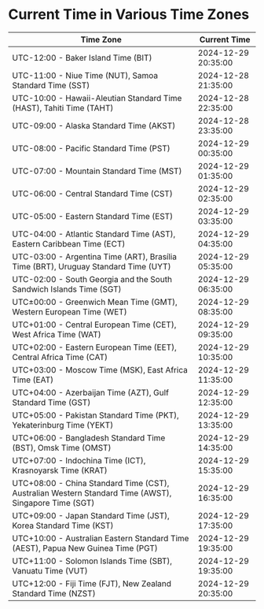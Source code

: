 # Current Time in Various Time Zones

| Time Zone | Current Time |
|-----------|--------------|
| UTC-12:00 - Baker Island Time (BIT) | 2024-12-29 20:35:00 |
| UTC-11:00 - Niue Time (NUT), Samoa Standard Time (SST) | 2024-12-28 21:35:00 |
| UTC-10:00 - Hawaii-Aleutian Standard Time (HAST), Tahiti Time (TAHT) | 2024-12-28 22:35:00 |
| UTC-09:00 - Alaska Standard Time (AKST) | 2024-12-28 23:35:00 |
| UTC-08:00 - Pacific Standard Time (PST) | 2024-12-29 00:35:00 |
| UTC-07:00 - Mountain Standard Time (MST) | 2024-12-29 01:35:00 |
| UTC-06:00 - Central Standard Time (CST) | 2024-12-29 02:35:00 |
| UTC-05:00 - Eastern Standard Time (EST) | 2024-12-29 03:35:00 |
| UTC-04:00 - Atlantic Standard Time (AST), Eastern Caribbean Time (ECT) | 2024-12-29 04:35:00 |
| UTC-03:00 - Argentina Time (ART), Brasília Time (BRT), Uruguay Standard Time (UYT) | 2024-12-29 05:35:00 |
| UTC-02:00 - South Georgia and the South Sandwich Islands Time (SGT) | 2024-12-29 06:35:00 |
| UTC±00:00 - Greenwich Mean Time (GMT), Western European Time (WET) | 2024-12-29 08:35:00 |
| UTC+01:00 - Central European Time (CET), West Africa Time (WAT) | 2024-12-29 09:35:00 |
| UTC+02:00 - Eastern European Time (EET), Central Africa Time (CAT) | 2024-12-29 10:35:00 |
| UTC+03:00 - Moscow Time (MSK), East Africa Time (EAT) | 2024-12-29 11:35:00 |
| UTC+04:00 - Azerbaijan Time (AZT), Gulf Standard Time (GST) | 2024-12-29 12:35:00 |
| UTC+05:00 - Pakistan Standard Time (PKT), Yekaterinburg Time (YEKT) | 2024-12-29 13:35:00 |
| UTC+06:00 - Bangladesh Standard Time (BST), Omsk Time (OMST) | 2024-12-29 14:35:00 |
| UTC+07:00 - Indochina Time (ICT), Krasnoyarsk Time (KRAT) | 2024-12-29 15:35:00 |
| UTC+08:00 - China Standard Time (CST), Australian Western Standard Time (AWST), Singapore Time (SGT) | 2024-12-29 16:35:00 |
| UTC+09:00 - Japan Standard Time (JST), Korea Standard Time (KST) | 2024-12-29 17:35:00 |
| UTC+10:00 - Australian Eastern Standard Time (AEST), Papua New Guinea Time (PGT) | 2024-12-29 19:35:00 |
| UTC+11:00 - Solomon Islands Time (SBT), Vanuatu Time (VUT) | 2024-12-29 19:35:00 |
| UTC+12:00 - Fiji Time (FJT), New Zealand Standard Time (NZST) | 2024-12-29 20:35:00 |
